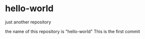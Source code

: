 # hello-world
just another repository

the name of this repository is "hello-world"
This is the first commit
